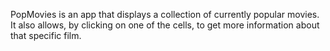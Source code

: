 PopMovies is an app that displays a collection of currently popular movies. It also allows, by clicking on one of the cells, to get more information about that specific film.
